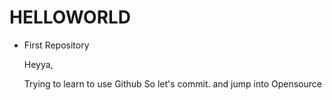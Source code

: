 # HELLOWORLD
- First Repository

  Heyya,  

  Trying to learn to use Github
  So let's commit.
  and jump into Opensource

